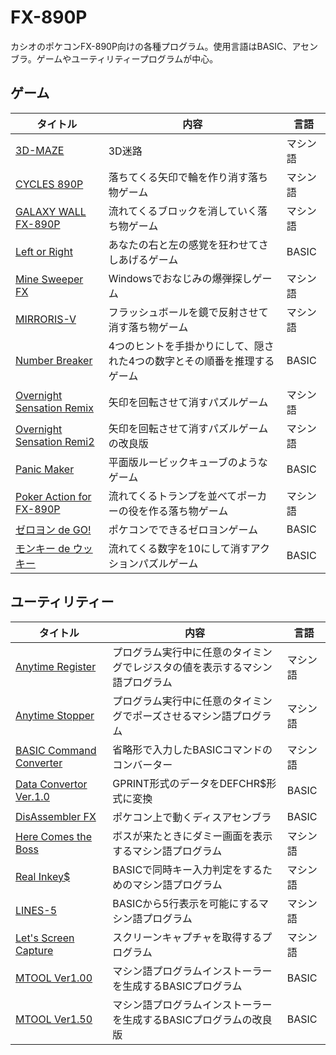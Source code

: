 # FX-890P

カシオのポケコンFX-890P向けの各種プログラム。使用言語はBASIC、アセンブラ。ゲームやユーティリティープログラムが中心。

## ゲーム

| タイトル | 内容 | 言語 |
| --- | --- | --- |
| [3D-MAZE](3d-maze/readme.md) | 3D迷路 | マシン語 |
| [CYCLES 890P](cycles-890p/readme.md) | 落ちてくる矢印で輪を作り消す落ち物ゲーム | マシン語 |
| [GALAXY WALL FX-890P](galaxy-wall-fx-890p/readme.md) | 流れてくるブロックを消していく落ち物ゲーム | マシン語 |
| [Left or Right](left-or-right/readme.md) | あなたの右と左の感覚を狂わせてさしあげるゲーム | BASIC |
| [Mine Sweeper FX](mine-sweeper-fx/readme.md) | Windowsでおなじみの爆弾探しゲーム | マシン語 |
| [MIRRORIS-V](mirroris-v/readme.md) | フラッシュボールを鏡で反射させて消す落ち物ゲーム | マシン語 |
| [Number Breaker](number-breaker/readme.md) | 4つのヒントを手掛かりにして、隠された4つの数字とその順番を推理するゲーム | BASIC |
| [Overnight Sensation Remix](overnight-sensation-remix/readme.md) | 矢印を回転させて消すパズルゲーム | マシン語 |
| [Overnight Sensation Remi2](overnight-sensation-remi2/readme.md) | 矢印を回転させて消すパズルゲームの改良版 | マシン語 |
| [Panic Maker](panic-maker/readme.md) | 平面版ルービックキューブのようなゲーム | BASIC |
| [Poker Action for FX-890P](poker-action/readme.md) | 流れてくるトランプを並べてポーカーの役を作る落ち物ゲーム | マシン語 |
| [ゼロヨン de GO!](zero-yon-de-go/readme.md) | ポケコンでできるゼロヨンゲーム | BASIC |
| [モンキー de ウッキー](monkey/readme.md) | 流れてくる数字を10にして消すアクションパズルゲーム | BASIC |

## ユーティリティー

| タイトル | 内容 | 言語 |
| --- | --- | --- |
| [Anytime Register](anytime-register/readme.md) | プログラム実行中に任意のタイミングでレジスタの値を表示するマシン語プログラム | マシン語 |
| [Anytime Stopper](anytime-stopper/readme.md) | プログラム実行中に任意のタイミングでポーズさせるマシン語プログラム | マシン語 |
| [BASIC Command Converter](basic-command-converter/readme.md) | 省略形で入力したBASICコマンドのコンバーター | マシン語 |
| [Data Convertor Ver.1.0](data-convertor/readme.md) | GPRINT形式のデータをDEFCHR$形式に変換 | BASIC |
| [DisAssembler FX](disassembler-fx/readme.md) | ポケコン上で動くディスアセンブラ | BASIC |
| [Here Comes the Boss](here-comes-the-boss/readme.md) | ボスが来たときにダミー画面を表示するマシン語プログラム | マシン語 |
| [Real Inkey$](real-inkey/readme.md) | BASICで同時キー入力判定をするためのマシン語プログラム | マシン語 |
| [LINES-5](lines5/readme.md) | BASICから5行表示を可能にするマシン語プログラム | マシン語 |
| [Let's Screen Capture](lets-screen-capture/readme.md) | スクリーンキャプチャを取得するプログラム | マシン語 |
| [MTOOL Ver1.00](mtool100/readme.md) | マシン語プログラムインストーラーを生成するBASICプログラム | BASIC |
| [MTOOL Ver1.50](mtool150/readme.md) | マシン語プログラムインストーラーを生成するBASICプログラムの改良版 | BASIC |
